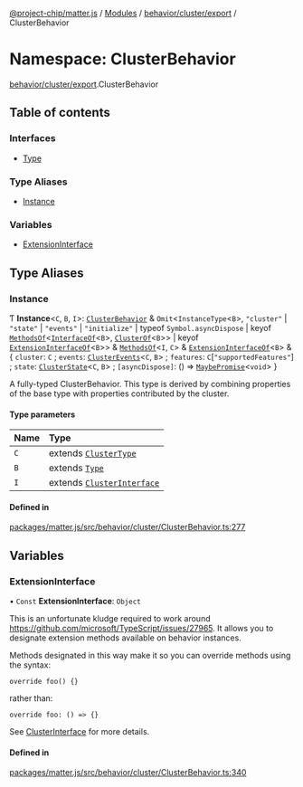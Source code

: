 [@project-chip/matter.js](../README.md) / [Modules](../modules.md) / [behavior/cluster/export](behavior_cluster_export.md) / ClusterBehavior

# Namespace: ClusterBehavior

[behavior/cluster/export](behavior_cluster_export.md).ClusterBehavior

## Table of contents

### Interfaces

- [Type](../interfaces/behavior_cluster_export.ClusterBehavior.Type.md)

### Type Aliases

- [Instance](behavior_cluster_export.ClusterBehavior.md#instance)

### Variables

- [ExtensionInterface](behavior_cluster_export.ClusterBehavior.md#extensioninterface)

## Type Aliases

### Instance

Ƭ **Instance**\<`C`, `B`, `I`\>: [`ClusterBehavior`](../classes/behavior_cluster_export.ClusterBehavior-1.md) & `Omit`\<`InstanceType`\<`B`\>, ``"cluster"`` \| ``"state"`` \| ``"events"`` \| ``"initialize"`` \| typeof `Symbol.asyncDispose` \| keyof [`MethodsOf`](behavior_cluster_export.ClusterInterface.md#methodsof)\<[`InterfaceOf`](behavior_cluster_export.ClusterInterface.md#interfaceof)\<`B`\>, [`ClusterOf`](behavior_cluster_export.md#clusterof)\<`B`\>\> \| keyof [`ExtensionInterfaceOf`](behavior_cluster_export.md#extensioninterfaceof)\<`B`\>\> & [`MethodsOf`](behavior_cluster_export.ClusterInterface.md#methodsof)\<`I`, `C`\> & [`ExtensionInterfaceOf`](behavior_cluster_export.md#extensioninterfaceof)\<`B`\> & \{ `cluster`: `C` ; `events`: [`ClusterEvents`](behavior_cluster_export.md#clusterevents)\<`C`, `B`\> ; `features`: `C`[``"supportedFeatures"``] ; `state`: [`ClusterState`](behavior_cluster_export.md#clusterstate)\<`C`, `B`\> ; `[asyncDispose]`: () => [`MaybePromise`](util_export.md#maybepromise)\<`void`\>  }

A fully-typed ClusterBehavior.  This type is derived by combining properties of the base type with properties
contributed by the cluster.

#### Type parameters

| Name | Type |
| :------ | :------ |
| `C` | extends [`ClusterType`](../interfaces/cluster_export.ClusterType-1.md) |
| `B` | extends [`Type`](../interfaces/behavior_export.Behavior.Type.md) |
| `I` | extends [`ClusterInterface`](behavior_cluster_export.md#clusterinterface) |

#### Defined in

[packages/matter.js/src/behavior/cluster/ClusterBehavior.ts:277](https://github.com/project-chip/matter.js/blob/6d3b6a5d957d88a9231d6ecab4bb41f8133112be/packages/matter.js/src/behavior/cluster/ClusterBehavior.ts#L277)

## Variables

### ExtensionInterface

• `Const` **ExtensionInterface**: `Object`

This is an unfortunate kludge required to work around https://github.com/microsoft/TypeScript/issues/27965.  It
allows you to designate extension methods available on behavior instances.

Methods designated in this way make it so you can override methods using the syntax:

    override foo() {}

rather than:

    override foo: () => {}

See [ClusterInterface](behavior_cluster_export.md#clusterinterface) for more details.

#### Defined in

[packages/matter.js/src/behavior/cluster/ClusterBehavior.ts:340](https://github.com/project-chip/matter.js/blob/6d3b6a5d957d88a9231d6ecab4bb41f8133112be/packages/matter.js/src/behavior/cluster/ClusterBehavior.ts#L340)

